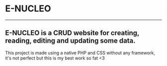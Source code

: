 # E-NUCLEO 

------------------------------------------------------------------------

## E-NUCLEO is a CRUD website for creating, reading, editing and updating some data.

This project is made using a native PHP and CSS without any framework,
it's not perfect but this is my best work so fat <3
